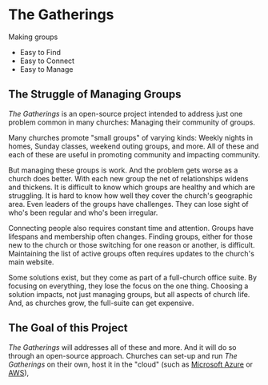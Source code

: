 # The Gatherings

Making groups
- Easy to Find
- Easy to Connect
- Easy to Manage

## The Struggle of Managing Groups

*The Gatherings* is an open-source project intended to address just one problem common in many
churches: Managing their community of groups.

Many churches promote "small groups" of varying kinds: Weekly nights in homes, Sunday classes,
weekend outing groups, and more. All of these and each of these are useful in promoting community
and impacting community.

But managing these groups is work. And the problem gets worse as a church does better. With each new
group the net of relationships widens and thickens. It is difficult to know which groups are healthy
and which are struggling. It is hard to know how well they cover the church's geographic area. Even
leaders of the groups have challenges. They can lose sight of who's been regular and who's been
irregular.

Connecting people also requires constant time and attention. Groups have lifespans and membership
often changes. Finding groups, either for those new to the church or those switching for one reason
or another, is difficult. Maintaining the list of active groups often requires updates to the
church's main website.

Some solutions exist, but they come as part of a full-church office suite. By focusing on
everything, they lose the focus on the one thing. Choosing a solution impacts, not just managing
groups, but all aspects of church life. And, as churches grow, the full-suite can get expensive.

## The Goal of this Project

*The Gatherings* will addresses all of these and more. And it will do so through an open-source
approach. Churches can set-up and run *The Gatherings* on their own, host it
in the "cloud" (such as [Microsoft Azure](https://azure.microsoft.com) or
[AWS](https://aws.amazon.com)), 
